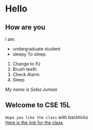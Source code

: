 # Hello
## How are you

I am:
* undergraduate student
* sleepy
To sleep:
1. Change to PJ
2. Brush teeth
3. Check Alarm
4. Sleep


*My name is Seba Jumaa*

Welcome to CSE 15L
---

`Hope you like the class` with backticks	 
[Here is the link for the class](https://sites.google.com/eng.ucsd.edu/cse-15l-spring-2022/home)

